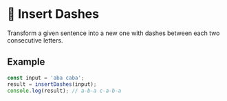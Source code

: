 # 🤖 Insert Dashes

Transform a given sentence into a new one with dashes between each two consecutive letters.

## Example
```js
const input = 'aba caba';
result = insertDashes(input);
console.log(result); // a-b-a c-a-b-a
```

